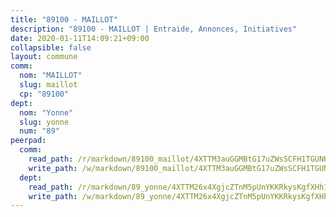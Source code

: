 ```yaml
---
title: "89100 - MAILLOT"
description: "89100 - MAILLOT | Entraide, Annonces, Initiatives"
date: 2020-01-11T14:09:21+09:00
collapsible: false
layout: commune
comm:
  nom: "MAILLOT"
  slug: maillot
  cp: "89100"
dept:
  nom: "Yonne"
  slug: yonne
  num: "89"
peerpad:
  comm:
    read_path: /r/markdown/89100_maillot/4XTTM3auGGMBtG17uZWsSCFH1TGUNKqEL6rsJZuAk3AvwNPuZ
    write_path: /w/markdown/89100_maillot/4XTTM3auGGMBtG17uZWsSCFH1TGUNKqEL6rsJZuAk3AvwNPuZ-K3TgUYibAc9qPinpsC1frwNeLFjRDQuf3sMPcx6NF9mcDchivA9eF2jmbMQTgXpohWt6zFnB3TzHzogNrWH4XSHjYFCYbpgyWWP2R1BAi51nnntry67AyH4h9PHjMH4BJ1ZnSY31
  dept:
    read_path: /r/markdown/89_yonne/4XTTM26x4XgjcZTnM5pUnYKKRkysKgfXHh1wiigoPHqn9LDKB
    write_path: /w/markdown/89_yonne/4XTTM26x4XgjcZTnM5pUnYKKRkysKgfXHh1wiigoPHqn9LDKB-K3TgU4xaMVqzoRnPJNyddApuMoWvJyHL35bzooauYvdhG3MLg3ikjpoueq9BDtqVP4hJBQxpPxix2gohzXyST9tZPnEkyXpDMdHiAFpx7EU6e8WgvFk7NPsBQepM8o13bG9dyqq7
---
```


